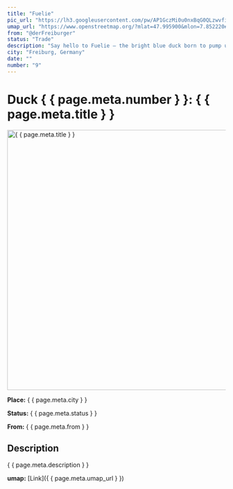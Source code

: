 ```yaml
---
title: "Fuelie"
pic_url: "https://lh3.googleusercontent.com/pw/AP1GczMi0u0nxBqG0QLzwvfifwzp7YUYj-OZf93wmouv7hxuYDUVV2xVxfenLK5ZUKzIRVZsVXAvbgAQ2jIYI56cYLb6qH6L3Agdcd63Y4vXpED3EdcVJTOakdDWI9w6pUYCHUw6FO9OCjrNQqkRo-8kY6-jmQ=w1081-h1441-s-no-gm"
umap_url: "https://www.openstreetmap.org/?mlat=47.995900&mlon=7.852220#map=16/47.995900/7.852220"
from: "@derFreiburger"
status: "Trade"
description: "Say hello to Fuelie – the bright blue duck born to pump up your bath-time energy. With its signature ARAL branding and vibrant orange beak, this promotional duck made its way from Freiburg to your collection, leaving a trail of bubbles and high-octane charm."
city: "Freiburg, Germany"
date: ""
number: "9"
---
```

# Duck { { page.meta.number } }: { { page.meta.title } }

<img src="{ { page.meta.pic_url } }" alt="{ { page.meta.title } }" width="600">

**Place:** { { page.meta.city } }

**Status:** { { page.meta.status } }

**From:** { { page.meta.from } }

## Description

{ { page.meta.description } }

**umap:** [Link]({ { page.meta.umap_url } })
